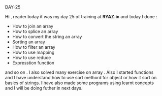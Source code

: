 DAY-25

Hi , reader today it was my day 25 of training at **RYAZ.io** and today I done :

* How to join an array
* How to splice an array
* How to convert the string an array
* Sorting an array
* How to filter an array
* How to use mapping
* How to use reduce 
* Expresstion function

and so on . I also solved many exercise on array . Also I started functions and I have understand how to use sort methord for object or how it sort on basics of strings. I have also made some programs using learnt concepts and I will be doing futher in next days. 